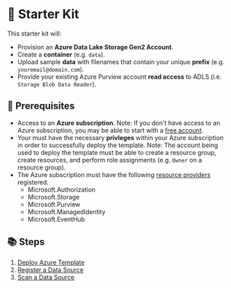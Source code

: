 # :rocket: Starter Kit

This starter kit will:
* Provision an **Azure Data Lake Storage Gen2 Account**.
* Create a **container** (e.g. `data`).
* Upload sample **data** with filenames that contain your unique **prefix** (e.g. `youremail@domain.com`).
* Provide your existing Azure Purview account **read access** to ADLS (i.e. `Storage Blob Data Reader`).

## :thinking: Prerequisites

* Access to an **Azure subscription**. Note: If you don't have access to an Azure subscription, you may be able to start with a [free account](https://www.azure.com/free).
* Your must have the necessary **privleges** within your Azure subscription in order to successfully deploy the template. Note: The account being used to deploy the template must be able to create a resource group, create resources, and perform role assignments (e.g. `Owner` on a resource group).
* The Azure subscription must have the following [resource providers](https://docs.microsoft.com/en-us/azure/azure-resource-manager/management/resource-providers-and-types#azure-portal) registered. 
    * Microsoft.Authorization
    * Microsoft.Storage
    * Microsoft.Purview
    * Microsoft.ManagedIdentity
    * Microsoft.EventHub

## :books: Steps

1. [Deploy Azure Template](./steps/step01.md)
1. [Register a Data Source](./steps/step02.md)
1. [Scan a Data Source](./steps/step03.md)
